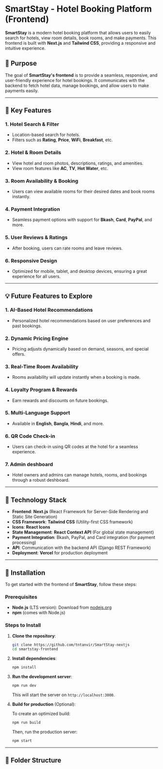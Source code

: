# SmartStay - Hotel Booking Platform (Frontend)

**SmartStay** is a modern hotel booking platform that allows users to easily search for hotels, view room details, book rooms, and make payments. This frontend is built with **Next.js** and **Tailwind CSS**, providing a responsive and intuitive experience.

## 🎯 Purpose

The goal of **SmartStay's frontend** is to provide a seamless, responsive, and user-friendly experience for hotel bookings. It communicates with the backend to fetch hotel data, manage bookings, and allow users to make payments easily.

---

## 🔧 Key Features

### 1. **Hotel Search & Filter**
- Location-based search for hotels.
- Filters such as **Rating**, **Price**, **WiFi**, **Breakfast**, etc.

### 2. **Hotel & Room Details**
- View hotel and room photos, descriptions, ratings, and amenities.
- View room features like **AC**, **TV**, **Hot Water**, etc.

### 3. **Room Availability & Booking**
- Users can view available rooms for their desired dates and book rooms instantly.

### 4. **Payment Integration**
- Seamless payment options with support for **Bkash**, **Card**, **PayPal**, and more.

### 5. **User Reviews & Ratings**
- After booking, users can rate rooms and leave reviews.

### 6. **Responsive Design**
- Optimized for mobile, tablet, and desktop devices, ensuring a great experience for all users.

---

## 💡 Future Features to Explore

### 1. **AI-Based Hotel Recommendations**
- Personalized hotel recommendations based on user preferences and past bookings.

### 2. **Dynamic Pricing Engine**
- Pricing adjusts dynamically based on demand, seasons, and special offers.

### 3. **Real-Time Room Availability**
- Rooms availability will update instantly when a booking is made.

### 4. **Loyalty Program & Rewards**
- Earn rewards and discounts on future bookings.

### 5. **Multi-Language Support**
- Available in **English**, **Bangla**, **Hindi**, and more.

### 6. **QR Code Check-in**
- Users can check-in using QR codes at the hotel for a seamless experience.

### 7. **Admin deshboard**
- Hotel owners and admins can manage hotels, rooms, and bookings through a robust deshboard.

---

## 🧠 Technology Stack

- **Frontend**: **Next.js** (React Framework for Server-Side Rendering and Static Site Generation)
- **CSS Framework**: **Tailwind CSS** (Utility-first CSS framework)
- **Icons**: **React Icons**
- **State Management**: **React Context API** (For global state management)
- **Payment Integration**: Bkash, PayPal, and Card integration (for payment processing)
- **API**: Communication with the backend API (Django REST Framework)
- **Deployment**: **Vercel** for production deployment

---

## 📝 Installation

To get started with the frontend of **SmartStay**, follow these steps:

### Prerequisites

- **Node.js** (LTS version): Download from [nodejs.org](https://nodejs.org/)
- **npm** (comes with Node.js)

### Steps to Install

1. **Clone the repository**:

    ```bash
    git clone https://github.com/tntanvir/SmartStay-nextjs
    cd smartstay-frontend
    ```

2. **Install dependencies**:

    ```bash
    npm install
    ```

3. **Run the development server**:

    ```bash
    npm run dev
    ```

    This will start the server on `http://localhost:3000`.

4. **Build for production** (Optional):

    To create an optimized build:

    ```bash
    npm run build
    ```

    Then, run the production server:

    ```bash
    npm start
    ```

---

## 📂 Folder Structure

